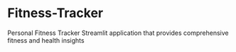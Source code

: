 # Fitness-Tracker
Personal Fitness Tracker Streamlit application that provides comprehensive fitness and health insights
